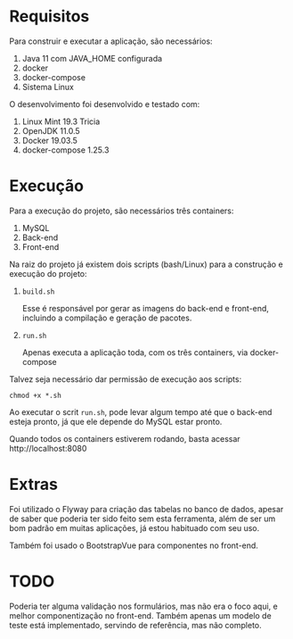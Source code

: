 # Requisitos

Para construir e executar a aplicação, são necessários:

1. Java 11 com JAVA_HOME configurada
2. docker
3. docker-compose
4. Sistema Linux

O desenvolvimento foi desenvolvido e testado com:

1. Linux Mint 19.3 Tricia
2. OpenJDK 11.0.5
3. Docker 19.03.5
4. docker-compose 1.25.3

# Execução

Para a execução do projeto, são necessários três containers:

1. MySQL
2. Back-end
3. Front-end

Na raiz do projeto já existem dois scripts (bash/Linux) para a construção e execução do projeto:

1. `build.sh`

   Esse é responsável por gerar as imagens do back-end e front-end, incluindo a compilação
   e geração de pacotes.

2. `run.sh`

   Apenas executa a aplicação toda, com os três containers, via docker-compose

Talvez seja necessário dar permissão de execução aos scripts:

```
chmod +x *.sh
```

Ao executar o scrit `run.sh`, pode levar algum tempo até que o back-end esteja pronto, já que
ele depende do MySQL estar pronto.

Quando todos os containers estiverem rodando, basta acessar http://localhost:8080

# Extras

Foi utilizado o Flyway para criação das tabelas no banco de dados, apesar de saber que poderia ter 
sido feito sem esta ferramenta, além de ser um bom padrão em muitas aplicações, já estou habituado 
com seu uso.

Também foi usado o BootstrapVue para componentes no front-end.

# TODO

Poderia ter alguma validação nos formulários, mas não era o foco aqui, e melhor componentização no 
front-end. Também apenas um modelo de teste está implementado, servindo de referência, mas não 
completo.